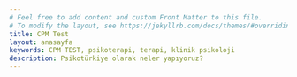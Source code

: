 ```yaml
---
# Feel free to add content and custom Front Matter to this file.
# To modify the layout, see https://jekyllrb.com/docs/themes/#overriding-theme-defaults
title: CPM Test
layout: anasayfa
keywords: CPM TEST, psikoterapi, terapi, klinik psikoloji
description: Psikotürkiye olarak neler yapıyoruz?
---
```

